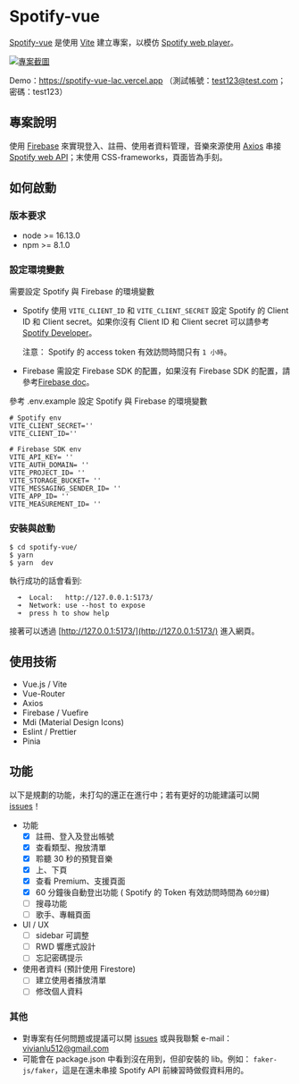 # Spotify-vue

[Spotify-vue](https://github.com/VVNLU/spotify-vue) 是使用 [Vite](https://vitejs.dev/) 建立專案，以模仿 [Spotify web player](https://open.spotify.com/)。

[![專案截圖](https://i.imgur.com/1P2frPw.png "專案截圖")](https://i.imgur.com/1P2frPw.png "專案截圖")

Demo：https://spotify-vue-lac.vercel.app （測試帳號：test123@test.com；密碼：test123）

## 專案說明

使用 [Firebase](https://firebase.google.com/docs/web/setup?hl=zh&authuser=1&_gl=1*ux3033*_ga*MTU4MDQ3MDQ3My4xNjg0NTUwNjYz*_ga_CW55HF8NVT*MTY4OTA0NzYzOS4yNi4xLjE2ODkwNDc3ODIuMC4wLjA.) 來實現登入、註冊、使用者資料管理，音樂來源使用 [Axios](https://www.npmjs.com/package/axios) 串接 [Spotify web API](https://developer.spotify.com/documentation/web-api)；末使用 CSS-frameworks，頁面皆為手刻。

## 如何啟動

### 版本要求

- node >= 16.13.0
- npm >= 8.1.0

### 設定環境變數

需要設定 Spotify 與 Firebase 的環境變數

- Spotify
  使用 `VITE_CLIENT_ID` 和 `VITE_CLIENT_SECRET` 設定 Spotify 的 Client ID 和 Client secret。如果你沒有 Client ID 和 Client secret 可以請參考 [Spotify Developer](https://developer.spotify.com/documentation/web-api)。

  注意： Spotify 的 access token 有效訪問時間只有 `1 小時`。

- Firebase
  需設定 Firebase SDK 的配置，如果沒有 Firebase SDK 的配置，請參考[Firebase doc](https://firebase.google.com/docs/web/setup?hl=zh&authuser=1&_gl=1*ux3033*_ga*MTU4MDQ3MDQ3My4xNjg0NTUwNjYz*_ga_CW55HF8NVT*MTY4OTA0NzYzOS4yNi4xLjE2ODkwNDc3ODIuMC4wLjA.)。

參考 .env.example 設定 Spotify 與 Firebase 的環境變數

```
# Spotify env
VITE_CLIENT_SECRET=''
VITE_CLIENT_ID=''

# Firebase SDK env
VITE_API_KEY= ''
VITE_AUTH_DOMAIN= ''
VITE_PROJECT_ID= ''
VITE_STORAGE_BUCKET= ''
VITE_MESSAGING_SENDER_ID= ''
VITE_APP_ID= ''
VITE_MEASUREMENT_ID= ''
```

### 安裝與啟動

```
$ cd spotify-vue/
$ yarn
$ yarn  dev
```

執行成功的話會看到:

```
  ➜  Local:   http://127.0.0.1:5173/
  ➜  Network: use --host to expose
  ➜  press h to show help
```

接著可以透過 [http://127.0.0.1:5173/](http://127.0.0.1:5173/) 進入網頁。

## 使用技術

- Vue.js / Vite
- Vue-Router
- Axios
- Firebase / Vuefire
- Mdi (Material Design Icons)
- Eslint / Prettier
- Pinia

## 功能

以下是規劃的功能，未打勾的還正在進行中；若有更好的功能建議可以開 [issues](https://github.com/VVNLU/spotify-vue/issues)！

- 功能
  - [x] 註冊、登入及登出帳號
  - [x] 查看類型、撥放清單
  - [x] 聆聽 30 秒的預覽音樂
  - [x] 上、下頁
  - [x] 查看 Premium、支援頁面
  - [x] 60 分鐘後自動登出功能 ( Spotify 的 Token 有效訪問時間為 `60分鐘`)
  - [ ] 搜尋功能
  - [ ] 歌手、專輯頁面
- UI / UX
  - [ ] sidebar 可調整
  - [ ] RWD 響應式設計
  - [ ] 忘記密碼提示
- 使用者資料 (預計使用 Firestore)
  - [ ] 建立使用者播放清單
  - [ ] 修改個人資料

### 其他

- 對專案有任何問題或提議可以開 [issues](https://github.com/VVNLU/spotify-vue/issues) 或與我聯繫 e-mail：vivianlu512@gmail.com
- 可能會在 package.json 中看到沒在用到，但卻安裝的 lib。例如： `faker-js/faker`，這是在還未串接 Spotify API 前練習時做假資料用的。
